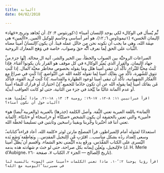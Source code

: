 ```yaml
---
title: األمانة
date: 04/02/2018

---
```


«ثَُّم يًُسأل في الوكالء لكي يوجد اإلنسان أمينا» (١كورنثوس ۴: ۲). أن تُجاهد وتربح ِ«جَهاد اإليمان الحَسن» (١تيموثاوس ٦: ١۲ِ)، هو أمر أساسي وحاسم للوكيل األمين. ِ«األمين» هي صِفَة الله، وهي ما يجب أن نكونه نحن من خالَل عمله فينا. أن يكون ُاإلنسانً أمينا معناه الثَّبات على الحق لَِما نعرف أنٌَّّه حقَ وصواب، خاصة في وَهج المعارك الروحية.

ِّالصراعات الروحيََّّة بين الصواب والخطأ، بين الخير والشر، آتية ال محالة. إنَّها جزء ِمن جهاد اإليمان. والقرار الذي يُميِّز الوكالء في كل موقف هو القرار بأن يكونوا َأمَناء. فإذا كُنتُ مِحبًّا للثًَراء، تأكَّد أن تبقى أمينا هلل وما يقوله بخصوص مخاطر محبَّة َالمال. إذا كُنتِ تتوق للشُهرة، تأكَّد من بقائًِك أمينا لِما تقوله كلمة الله عن التَّواضع. َإذا كُنتٍ في صراعً مع األفكار الشهوانية، تأكَّد أن تبقى أمينا لوعود الطهارة والقداسة. َإذا كُنت تَُّريد القوِة، فتأكَّد مًن بقائك أمينا لِِما يقوله الله عن أن تكون خادًما للجميع. َّإنً اختيارك أو قرارك للبقاء أمينا أو عدم األمانة غالبًا ما يُتَِّخذ في جزء من الثانية، حتى لو كانت العواقب أبديَّة.

`اقرأ عبرانيين ١١: ۸-١۲، ١٧-١٩؛ رومية ۴: ١٣، ١۸-۲١. ماذا تُعلِّمنا هذه اآليات حول أن نكون أمناء؟`

«األمانة» باللغة العبرية تعني الثِّقة. وأصل الكلمة (جذرها) بالعبرية (والعربية ًأيضا) هو «أمين» والتي تعني بالحقيقة أن يكون الشخص «صلبًًا» أو «راسخا» أو «ثابتًا». األمانة تعني أننا قد اُختُُبرنا وجِّربنا وبقينا راسخين وثابتين في تسليمنا لخطّة الله.

ًاستعدادُا لمثوله أمام اإلمبراطور، قرأ المصلَِح مارتن لوثر «كلمة الله، أعاد قراءة ِّكتاباته، وسعى إلعداد ردُه بشكل مناسب... اقتََرَبِ مَّن اإلنجيل المقدِس... وبَعِاطفة َوَضَع يََده اليُُسرى على الكتاب المَقَّدَس، ورفَع يده اليَُّمنى نحو السَماء، وأقسم أن ًيظلَّ  أمينا لإلنجيل، ويُعلَِن إيمانه بكل صراحة، حتى لو ختَ م شهادته هذه بدمه» (J. H. Merle d'Aubigne، تاريخ اإلصالح — الجزء ۲، الكتاب ٧، صفحة ۲٦۰). 

`اقرأ رؤيا يوحنا ۲: ١٠ً. ماذا تعني الكلمات «أمينا حتى الموت» بالنسبة لنا في مسيرتنا َّاليومية مع الله؟`